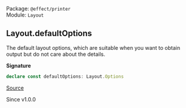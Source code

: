 Package: `@effect/printer`<br />
Module: `Layout`<br />

## Layout.defaultOptions

The default layout options, which are suitable when you want to obtain output
but do not care about the details.

**Signature**

```ts
declare const defaultOptions: Layout.Options
```

[Source](https://github.com/Effect-TS/effect/tree/main/packages/printer/src/Layout.ts#L71)

Since v1.0.0